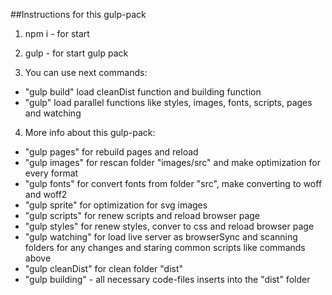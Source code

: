 ##Instructions for this gulp-pack

1. npm i - for start

2. gulp - for start gulp pack

3. You can use next commands:
- "gulp build" load cleanDist function and building function
- "gulp" load parallel functions like styles, images, fonts, scripts, pages and watching

4. More info about this gulp-pack:
- "gulp pages" for rebuild pages and reload
- "gulp images" for rescan folder "images/src" and make optimization for every format
- "gulp fonts" for convert fonts from folder "src", make converting to woff and woff2
- "gulp sprite" for optimization for svg images
- "gulp scripts" for renew scripts and reload browser page
- "gulp styles" for renew styles, conver to css and reload browser page
- "gulp watching" for load live server as browserSync and scanning folders for any changes and staring common scripts like commands above
- "gulp cleanDist" for clean folder "dist"
- "gulp building" - all necessary code-files inserts into the "dist" folder
